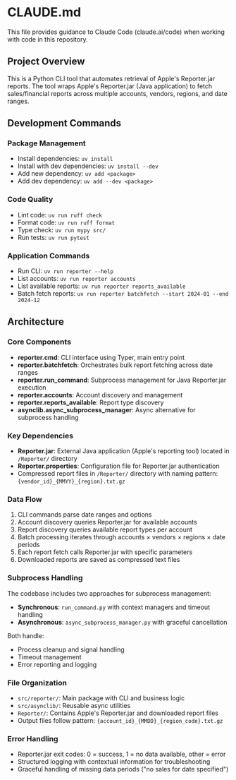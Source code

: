 # CLAUDE.md

This file provides guidance to Claude Code (claude.ai/code) when working with code in this repository.

## Project Overview

This is a Python CLI tool that automates retrieval of Apple's Reporter.jar reports. The tool wraps Apple's Reporter.jar (Java application) to fetch sales/financial reports across multiple accounts, vendors, regions, and date ranges.

## Development Commands

### Package Management
- Install dependencies: `uv install`
- Install with dev dependencies: `uv install --dev`
- Add new dependency: `uv add <package>`
- Add dev dependency: `uv add --dev <package>`

### Code Quality
- Lint code: `uv run ruff check`
- Format code: `uv run ruff format`  
- Type check: `uv run mypy src/`
- Run tests: `uv run pytest`

### Application Commands
- Run CLI: `uv run reporter --help`
- List accounts: `uv run reporter accounts`
- List available reports: `uv run reporter reports_available`
- Batch fetch reports: `uv run reporter batchfetch --start 2024-01 --end 2024-12`

## Architecture

### Core Components
- **reporter.cmd**: CLI interface using Typer, main entry point
- **reporter.batchfetch**: Orchestrates bulk report fetching across date ranges
- **reporter.run_command**: Subprocess management for Java Reporter.jar execution
- **reporter.accounts**: Account discovery and management
- **reporter.reports_available**: Report type discovery
- **asynclib.async_subprocess_manager**: Async alternative for subprocess handling

### Key Dependencies
- **Reporter.jar**: External Java application (Apple's reporting tool) located in `/Reporter/` directory
- **Reporter.properties**: Configuration file for Reporter.jar authentication
- Compressed report files in `/Reporter/` directory with naming pattern: `{vendor_id}_{MMYY}_{region}.txt.gz`

### Data Flow
1. CLI commands parse date ranges and options
2. Account discovery queries Reporter.jar for available accounts
3. Report discovery queries available report types per account
4. Batch processing iterates through accounts × vendors × regions × date periods
5. Each report fetch calls Reporter.jar with specific parameters
6. Downloaded reports are saved as compressed text files

### Subprocess Handling
The codebase includes two approaches for subprocess management:
- **Synchronous**: `run_command.py` with context managers and timeout handling  
- **Asynchronous**: `async_subprocess_manager.py` with graceful cancellation

Both handle:
- Process cleanup and signal handling
- Timeout management
- Error reporting and logging

### File Organization
- `src/reporter/`: Main package with CLI and business logic
- `src/asynclib/`: Reusable async utilities
- `Reporter/`: Contains Apple's Reporter.jar and downloaded report files
- Output files follow pattern: `{account_id}_{MMDD}_{region_code}.txt.gz`

### Error Handling
- Reporter.jar exit codes: 0 = success, 1 = no data available, other = error
- Structured logging with contextual information for troubleshooting
- Graceful handling of missing data periods ("no sales for date specified")
